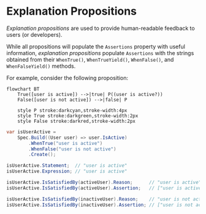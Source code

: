 # Explanation Propositions

_Explanation propositions_ are used to provide human-readable feedback to users (or developers).

While all propositions will populate the `Assertions` property with useful information, _explanation propositions_
populate `Assertions` with the strings obtained from their `WhenTrue()`, `WhenTrueYield()`, `WhenFalse()`, and
`WhenFalseYield()` methods.

For example, consider the following proposition:

```mermaid
flowchart BT
    True([user is active]) -->|true| P((user is active?))
    False([user is not active]) -->|false| P

    style P stroke:darkcyan,stroke-width:4px
    style True stroke:darkgreen,stroke-width:2px
    style False stroke:darkred,stroke-width:2px
```

```csharp
var isUserActive =
    Spec.Build((User user) => user.IsActive)
        .WhenTrue("user is active")
        .WhenFalse("user is not active")
        .Create();

isUserActive.Statement;  // "user is active"
isUserActive.Expression; // "user is active"

isUserActive.IsSatisfiedBy(activeUser).Reason;      // "user is active"
isUserActive.IsSatisfiedBy(activeUser).Assertion;   // ["user is active"]

isUserActive.IsSatisfiedBy(inactiveUser).Reason;    // "user is not active"
isUserActive.IsSatisfiedBy(inactiveUser).Assertion; // ["user is not active"]

```


